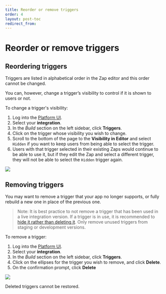 ```yaml
---
title: Reorder or remove triggers
order: 4
layout: post-toc
redirect_from: 
---
```


# Reorder or remove triggers

## Reordering triggers

Triggers are listed in alphabetical order in the Zap editor and this order cannot be changed. 

You can, however, change a trigger’s visibility to control if it is shown to users or not. 

To change a trigger's visibility:
1. Log into the [Platform UI](https://zapier.com/app/developer).
2. Select your **integration**. 
3. In the _Build_ section on the left sidebar, click **Triggers**. 
4. Click on the trigger whose visibility you wish to change.
5. Scroll to the bottom of the page to the **Visibility in Editor** and select `Hidden` if you want to keep users from being able to select the trigger.
6. Users with that trigger selected in their existing Zaps would continue to be able to use it, but if they edit the Zap and select a different trigger, they will not be able to select the `Hidden` trigger again. 

![](https://cdn.zappy.app/51c3b8911b5384ddf03b9dbfffd40050.png)

## Removing triggers

You may want to remove a trigger that your app no longer supports, or fully rebuild a new one in place of the previous one.

> Note: It is best practice to not remove a trigger that has been used in a live integration version. If a trigger is in use, it is recommended to [hide it rather than deleting it](https://platform.zapier.com/manage/making-changes#updates-to-triggeractionsearch-keys). Only remove unused triggers from staging or development versions. 

To remove a trigger:
1. Log into the [Platform UI](https://zapier.com/app/developer).
2. Select your **integration**. 
3. In the _Build_ section on the left sidebar, click **Triggers**. 
4. Click on the ellipses for the trigger you wish to remove, and click **Delete**.
5. On the confirmation prompt, click **Delete**

![](https://cdn.zappy.app/fc65459abad8ac60504f6085078bb361.png)

Deleted triggers cannot be restored.